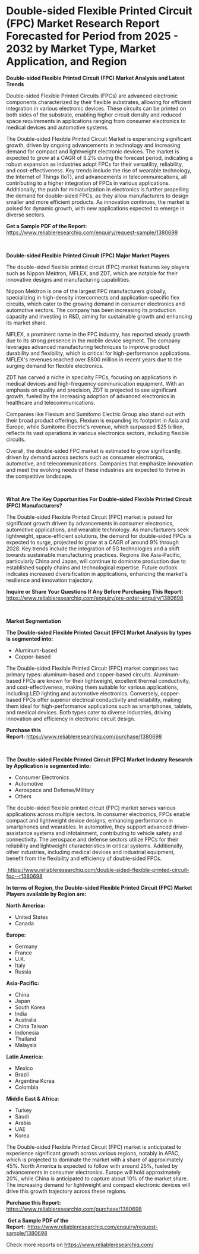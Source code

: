 <p><h1>Double-sided Flexible Printed Circuit (FPC) Market Research Report Forecasted for Period from 2025 -  2032 by Market Type, Market Application, and Region</h1></p><p><strong>Double-sided Flexible Printed Circuit (FPC) Market Analysis and Latest Trends</strong></p>
<p><p>Double-sided Flexible Printed Circuits (FPCs) are advanced electronic components characterized by their flexible substrates, allowing for efficient integration in various electronic devices. These circuits can be printed on both sides of the substrate, enabling higher circuit density and reduced space requirements in applications ranging from consumer electronics to medical devices and automotive systems.</p><p>The Double-sided Flexible Printed Circuit Market is experiencing significant growth, driven by ongoing advancements in technology and increasing demand for compact and lightweight electronic devices. The market is expected to grow at a CAGR of 8.2% during the forecast period, indicating a robust expansion as industries adopt FPCs for their versatility, reliability, and cost-effectiveness. Key trends include the rise of wearable technology, the Internet of Things (IoT), and advancements in telecommunications, all contributing to a higher integration of FPCs in various applications. Additionally, the push for miniaturization in electronics is further propelling the demand for double-sided FPCs, as they allow manufacturers to design smaller and more efficient products. As innovation continues, the market is poised for dynamic growth, with new applications expected to emerge in diverse sectors.</p></p>
<p><strong>Get a Sample PDF of the Report:&nbsp;</strong> <a href="https://www.reliableresearchiq.com/enquiry/request-sample/1380698?utm_campaign=3009&utm_medium=2&utm_source=Github&utm_content=ia&utm_term=06042025&utm_id=double-sided-flexible-printed-circuit-fpc">https://www.reliableresearchiq.com/enquiry/request-sample/1380698</a></p>
<p>&nbsp;</p>
<p><strong>Double-sided Flexible Printed Circuit (FPC) Major Market Players</strong></p>
<p><p>The double-sided flexible printed circuit (FPC) market features key players such as Nippon Mektron, MFLEX, and ZDT, which are notable for their innovative designs and manufacturing capabilities. </p><p>Nippon Mektron is one of the largest FPC manufacturers globally, specializing in high-density interconnects and application-specific flex circuits, which cater to the growing demand in consumer electronics and automotive sectors. The company has been increasing its production capacity and investing in R&D, aiming for sustainable growth and enhancing its market share.</p><p>MFLEX, a prominent name in the FPC industry, has reported steady growth due to its strong presence in the mobile device segment. The company leverages advanced manufacturing techniques to improve product durability and flexibility, which is critical for high-performance applications. MFLEX's revenues reached over $800 million in recent years due to the surging demand for flexible electronics.</p><p>ZDT has carved a niche in specialty FPCs, focusing on applications in medical devices and high-frequency communication equipment. With an emphasis on quality and precision, ZDT is projected to see significant growth, fueled by the increasing adoption of advanced electronics in healthcare and telecommunications.</p><p>Companies like Flexium and Sumitomo Electric Group also stand out with their broad product offerings. Flexium is expanding its footprint in Asia and Europe, while Sumitomo Electric's revenue, which surpassed $25 billion, reflects its vast operations in various electronics sectors, including flexible circuits.</p><p>Overall, the double-sided FPC market is estimated to grow significantly, driven by demand across sectors such as consumer electronics, automotive, and telecommunications. Companies that emphasize innovation and meet the evolving needs of these industries are expected to thrive in the competitive landscape.</p></p>
<p>&nbsp;</p>
<p><strong>What Are The Key Opportunities For Double-sided Flexible Printed Circuit (FPC) Manufacturers?</strong></p>
<p><p>The Double-sided Flexible Printed Circuit (FPC) market is poised for significant growth driven by advancements in consumer electronics, automotive applications, and wearable technology. As manufacturers seek lightweight, space-efficient solutions, the demand for double-sided FPCs is expected to surge, projected to grow at a CAGR of around 9% through 2028. Key trends include the integration of 5G technologies and a shift towards sustainable manufacturing practices. Regions like Asia-Pacific, particularly China and Japan, will continue to dominate production due to established supply chains and technological expertise. Future outlook indicates increased diversification in applications, enhancing the market's resilience and innovation trajectory.</p></p>
<p><strong>Inquire or Share Your Questions If Any Before Purchasing This Report:</strong> <a href="https://www.reliableresearchiq.com/enquiry/pre-order-enquiry/1380698?utm_campaign=3009&utm_medium=2&utm_source=Github&utm_content=ia&utm_term=06042025&utm_id=double-sided-flexible-printed-circuit-fpc">https://www.reliableresearchiq.com/enquiry/pre-order-enquiry/1380698</a></p>
<p>&nbsp;</p>
<p><strong>Market Segmentation</strong></p>
<p><strong>The Double-sided Flexible Printed Circuit (FPC) Market Analysis by types is segmented into:</strong></p>
<p><ul><li>Aluminum-based</li><li>Copper-based</li></ul></p>
<p><p>The Double-sided Flexible Printed Circuit (FPC) market comprises two primary types: aluminum-based and copper-based circuits. Aluminum-based FPCs are known for their lightweight, excellent thermal conductivity, and cost-effectiveness, making them suitable for various applications, including LED lighting and automotive electronics. Conversely, copper-based FPCs offer superior electrical conductivity and reliability, making them ideal for high-performance applications such as smartphones, tablets, and medical devices. Both types cater to diverse industries, driving innovation and efficiency in electronic circuit design.</p></p>
<p><strong>Purchase this Report:&nbsp;</strong><a href="https://www.reliableresearchiq.com/purchase/1380698?utm_campaign=3009&utm_medium=2&utm_source=Github&utm_content=ia&utm_term=06042025&utm_id=double-sided-flexible-printed-circuit-fpc">https://www.reliableresearchiq.com/purchase/1380698</a></p>
<p>&nbsp;</p>
<p><strong>The Double-sided Flexible Printed Circuit (FPC) Market Industry Research by Application is segmented into:</strong></p>
<p><ul><li>Consumer Electronics</li><li>Automotive</li><li>Aerospace and Defense/Military</li><li>Others</li></ul></p>
<p><p>The double-sided flexible printed circuit (FPC) market serves various applications across multiple sectors. In consumer electronics, FPCs enable compact and lightweight device designs, enhancing performance in smartphones and wearables. In automotive, they support advanced driver-assistance systems and infotainment, contributing to vehicle safety and connectivity. The aerospace and defense sectors utilize FPCs for their reliability and lightweight characteristics in critical systems. Additionally, other industries, including medical devices and industrial equipment, benefit from the flexibility and efficiency of double-sided FPCs.</p></p>
<p><a href="https://www.reliableresearchiq.com/double-sided-flexible-printed-circuit-fpc--r1380698?utm_campaign=3009&utm_medium=2&utm_source=Github&utm_content=ia&utm_term=06042025&utm_id=double-sided-flexible-printed-circuit-fpc">&nbsp;https://www.reliableresearchiq.com/double-sided-flexible-printed-circuit-fpc--r1380698</a></p>
<p><strong>In terms of Region, the Double-sided Flexible Printed Circuit (FPC) Market Players available by Region are:</strong></p>
<p>
    <p> <strong> North America: </strong>
        <ul>
            <li>United States</li>
            <li>Canada</li>
        </ul>
        </p> 
    <p> <strong> Europe: </strong>
        <ul>
            <li>Germany</li>
            <li>France</li>
            <li>U.K.</li>
            <li>Italy</li>
            <li>Russia</li>
        </ul>
        </p> 
    <p> <strong> Asia-Pacific: </strong>
        <ul>
            <li>China</li>
            <li>Japan</li>
            <li>South Korea</li>
            <li>India</li>
            <li>Australia</li>
            <li>China Taiwan</li>
            <li>Indonesia</li>
            <li>Thailand</li>
            <li>Malaysia</li>
        </ul>
        </p> 
    <p> <strong> Latin America: </strong>
        <ul>
            <li>Mexico</li>
            <li>Brazil</li>
            <li>Argentina Korea</li>
            <li>Colombia</li>
        </ul>
        </p> 
    <p> <strong> Middle East & Africa: </strong>
        <ul>
            <li>Turkey</li>
            <li>Saudi</li>
            <li>Arabia</li>
            <li>UAE</li>
            <li>Korea</li>
        </ul>
    </p>
    </p>
<p><p>The Double-sided Flexible Printed Circuit (FPC) market is anticipated to experience significant growth across various regions, notably in APAC, which is projected to dominate the market with a share of approximately 45%. North America is expected to follow with around 25%, fueled by advancements in consumer electronics. Europe will hold approximately 20%, while China is anticipated to capture about 10% of the market share. The increasing demand for lightweight and compact electronic devices will drive this growth trajectory across these regions.</p></p>
<p><strong>Purchase this Report: </strong><a href="https://www.reliableresearchiq.com/purchase/1380698?utm_campaign=3009&utm_medium=2&utm_source=Github&utm_content=ia&utm_term=06042025&utm_id=double-sided-flexible-printed-circuit-fpc">https://www.reliableresearchiq.com/purchase/1380698</a></p>
<p>&nbsp;<strong>Get a Sample PDF of the Report:&nbsp;&nbsp;</strong><a href="https://www.reliableresearchiq.com/enquiry/request-sample/1380698?utm_campaign=3009&utm_medium=2&utm_source=Github&utm_content=ia&utm_term=06042025&utm_id=double-sided-flexible-printed-circuit-fpc">https://www.reliableresearchiq.com/enquiry/request-sample/1380698</a></p>
<p><strong></strong></p>
<p>Check more reports on <a href="https://www.reliableresearchiq.com/?utm_campaign=3009&utm_medium=2&utm_source=Github&utm_content=ia&utm_term=06042025&utm_id=double-sided-flexible-printed-circuit-fpc">https://www.reliableresearchiq.com/</a></p>